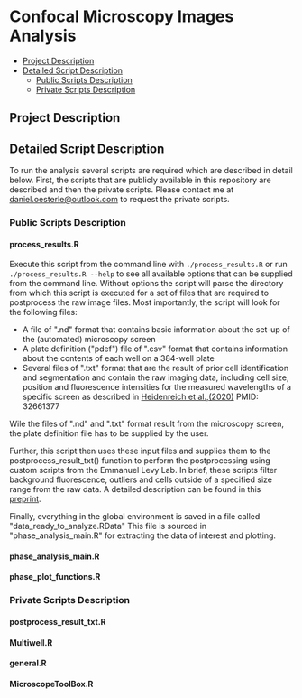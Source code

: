 # Confocal Microscopy Images Analysis

* [Project Description](#project-description)
* [Detailed Script Description](#detailed-script-description)
  * [Public Scripts Description](#public-scripts-description)
  * [Private Scripts Description](#private-scripts-description)

## Project Description

## Detailed Script Description


To run the analysis several scripts are required which are described in detail below. 
First, the scripts that are publicly available in this repository are described and then the private scripts. 
Please contact me at daniel.oesterle@outlook.com to request the private scripts.

### Public Scripts Description

#### process_results.R
Execute this script from the command line with `./process_results.R` or run `./process_results.R --help` to see all available options that can be supplied from the command line. Without options the script will parse the directory from which this script is executed for a set of files that are required to postprocess the raw image files.
Most importantly, the script will look for the following files:
* A file of ".nd" format that contains basic information about the set-up of the (automated) microscopy screen
* A plate definition ("pdef") file of ".csv" format that contains information about the contents of each well on a 384-well plate
* Several files of ".txt" format that are the result of prior cell identification and segmentation and contain the raw imaging data, including cell size, position and fluorescence intensities for the measured wavelengths of a specific screen as described in [Heidenreich et al.,(2020)](https://rdcu.be/cE9xO) PMID: 32661377

Wile the files of ".nd" and ".txt" format result from the microscopy screen, the plate definition file has to be supplied by the user.

Further, this script then uses these input files and supplies them to the postprocess_result_txt() function to perform the postprocessing using custom scripts from the Emmanuel Levy Lab. In brief, these scripts filter background fluorescence, outliers and cells outside of a specified size range from the raw data. A detailed description can be found in this [preprint](https://doi.org/10.1101/260695).

Finally, everything in the global environment is saved in a file called "data_ready_to_analyze.RData"
This file is sourced in "phase_analysis_main.R" for extracting the data of interest and plotting.


#### phase_analysis_main.R


#### phase_plot_functions.R


### Private Scripts Description

#### postprocess_result_txt.R

#### Multiwell.R

#### general.R

#### MicroscopeToolBox.R
